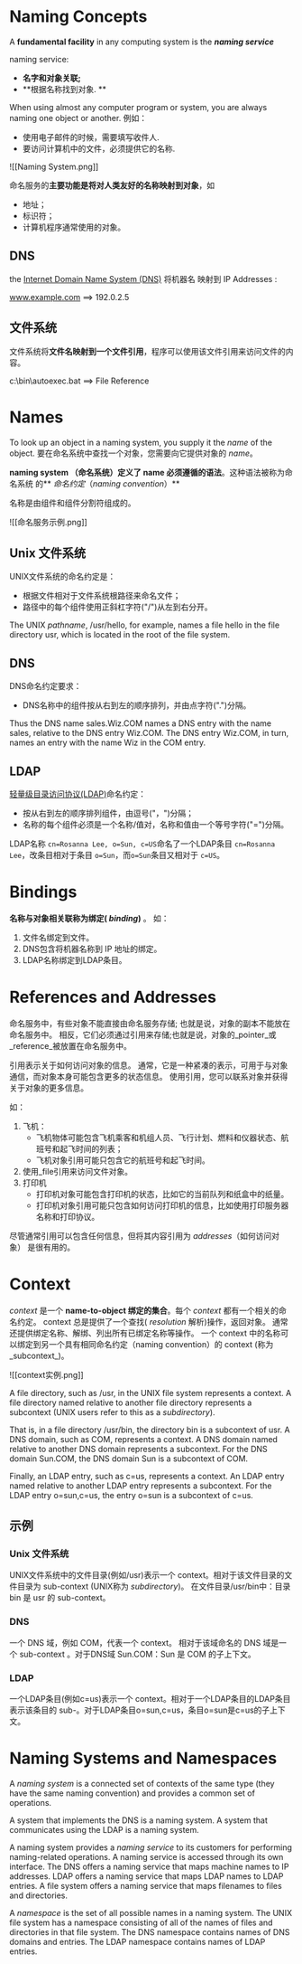 # Naming Concepts

A **fundamental facility** in any computing system is the **_naming service_**

naming service:
- **名字和对象关联;**
- **根据名称找到对象. **


When using almost any computer program or system, you are always naming one object or another. 
例如：
- 使用电子邮件的时候，需要填写收件人. 
- 要访问计算机中的文件，必须提供它的名称. 

![[Naming System.png]]

命名服务的**主要功能是将对人类友好的名称映射到对象**，如
- 地址；
- 标识符；
- 计算机程序通常使用的对象。

## DNS
the [Internet Domain Name System (DNS)](http://www.ietf.org/rfc/rfc1034.txt) 将机器名 映射到 IP Addresses :

www.example.com ==> 192.0.2.5

## 文件系统
文件系统将**文件名映射到一个文件引用**，程序可以使用该文件引用来访问文件的内容。

c:\bin\autoexec.bat ==> File Reference

# Names

To look up an object in a naming system, you supply it the _name_ of the object.
要在命名系统中查找一个对象，您需要向它提供对象的 _name_。

**naming system （命名系统）定义了 name 必须遵循的语法**。这种语法被称为命名系统 的** _命名约定_（_naming convention_）**

名称是由组件和组件分割符组成的。

![[命名服务示例.png]]

## Unix 文件系统
UNIX文件系统的命名约定是：
- 根据文件相对于文件系统根路径来命名文件；
- 路径中的每个组件使用正斜杠字符("/")从左到右分开。

The UNIX _pathname_, /usr/hello, for example, names a file hello in the file directory usr, which is located in the root of the file system.

## DNS 
DNS命名约定要求：
- DNS名称中的组件按从右到左的顺序排列，并由点字符(".")分隔。

Thus the DNS name sales.Wiz.COM names a DNS entry with the name sales, relative to the DNS entry Wiz.COM. The DNS entry Wiz.COM, in turn, names an entry with the name Wiz in the COM entry.



## LDAP
[轻量级目录访问协议(LDAP)](http://www.ietf.org/rfc/rfc2251.txt)命名约定：
- 按从右到左的顺序排列组件，由逗号("，")分隔；
- 名称的每个组件必须是一个名称/值对，名称和值由一个等号字符("=")分隔。

LDAP名称 `cn=Rosanna Lee, o=Sun, c=US`命名了一个LDAP条目 `cn=Rosanna Lee`，改条目相对于条目 `o=Sun`，而`o=Sun`条目又相对于 `c=US`。

# Bindings

**名称与对象相关联称为绑定( _binding_)** 。
如：
1. 文件名绑定到文件。
2. DNS包含将机器名称到 IP 地址的绑定。
3. LDAP名称绑定到LDAP条目。

# References and Addresses
命名服务中，有些对象不能直接由命名服务存储;
也就是说，对象的副本不能放在命名服务中。
相反，它们必须通过引用来存储;也就是说，对象的_pointer_或_reference_被放置在命名服务中。

引用表示关于如何访问对象的信息。
通常，它是一种紧凑的表示，可用于与对象通信，而对象本身可能包含更多的状态信息。
使用引用，您可以联系对象并获得关于对象的更多信息。

如：
1. 飞机：
	- 飞机物体可能包含飞机乘客和机组人员、飞行计划、燃料和仪器状态、航班号和起飞时间的列表；
	- 飞机对象引用可能只包含它的航班号和起飞时间。
2. 使用_file引用来访问文件对象。
3. 打印机
	- 打印机对象可能包含打印机的状态，比如它的当前队列和纸盒中的纸量。
	- 打印机对象引用可能只包含如何访问打印机的信息，比如使用打印服务器名称和打印协议。

尽管通常引用可以包含任何信息，但将其内容引用为 _addresses_（如何访问对象） 是很有用的。

# Context
_context_ 是一个 **name-to-object 绑定的集合**。每个 _context_ 都有一个相关的命名约定。
context 总是提供了一个查找( _resolution_ 解析)操作，返回对象。
通常还提供绑定名称、解绑、列出所有已绑定名称等操作。
一个 context 中的名称可以绑定到另一个具有相同命名约定（naming convention）的 context (称为_subcontext_)。

![[context实例.png]]

A file directory, such as /usr, in the UNIX file system represents a context. A file directory named relative to another file directory represents a subcontext (UNIX users refer to this as a _subdirectory_). 

That is, in a file directory /usr/bin, the directory bin is a subcontext of usr. A DNS domain, such as COM, represents a context. A DNS domain named relative to another DNS domain represents a subcontext. For the DNS domain Sun.COM, the DNS domain Sun is a subcontext of COM.

Finally, an LDAP entry, such as c=us, represents a context. An LDAP entry named relative to another LDAP entry represents a subcontext. For the LDAP entry o=sun,c=us, the entry o=sun is a subcontext of c=us.
## 示例
### Unix 文件系统
UNIX文件系统中的文件目录(例如/usr)表示一个 context。相对于该文件目录的文件目录为 sub-context (UNIX称为 _subdirectory_)。
在文件目录/usr/bin中：目录 bin 是 usr 的 sub-context。

### DNS
一个 DNS 域，例如 COM，代表一个 context。
相对于该域命名的 DNS 域是一个 sub-context 。对于DNS域 Sun.COM：Sun 是 COM 的子上下文。

### LDAP
一个LDAP条目(例如c=us)表示一个 context。相对于一个LDAP条目的LDAP条目表示该条目的 sub-。对于LDAP条目o=sun,c=us，条目o=sun是c=us的子上下文。

# Naming Systems and Namespaces

A _naming system_ is a connected set of contexts of the same type (they have the same naming convention) and provides a common set of operations.

A system that implements the DNS is a naming system. A system that communicates using the LDAP is a naming system.

A naming system provides a _naming service_ to its customers for performing naming-related operations. A naming service is accessed through its own interface. The DNS offers a naming service that maps machine names to IP addresses. LDAP offers a naming service that maps LDAP names to LDAP entries. A file system offers a naming service that maps filenames to files and directories.

A _namespace_ is the set of all possible names in a naming system. The UNIX file system has a namespace consisting of all of the names of files and directories in that file system. The DNS namespace contains names of DNS domains and entries. The LDAP namespace contains names of LDAP entries.
